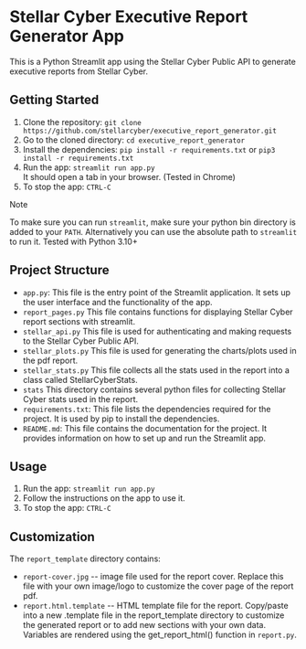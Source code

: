 # Stellar Cyber Executive Report Generator App

This is a Python Streamlit app using the Stellar Cyber Public API to generate executive reports from Stellar Cyber.

## Getting Started

1. Clone the repository: `git clone https://github.com/stellarcyber/executive_report_generator.git`
2. Go to the cloned directory: `cd executive_report_generator`
3. Install the dependencies: `pip install -r requirements.txt`  or `pip3 install -r requirements.txt`
4. Run the app: `streamlit run app.py`  
   It should open a tab in your browser. (Tested in Chrome)
5. To stop the app: `CTRL-C`

> [!NOTE]
> To make sure you can run `streamlit`, make sure your python bin directory is added to your `PATH`. Alternatively you can use the absolute path to `streamlit` to run it.
> Tested with Python 3.10+

## Project Structure

- `app.py`: This file is the entry point of the Streamlit application. It sets up the user interface and the functionality of the app.
- `report_pages.py` This file contains functions for displaying Stellar Cyber report sections with streamlit.
- `stellar_api.py` This file is used for authenticating and making requests to the Stellar Cyber Public API.
- `stellar_plots.py` This file is used for generating the charts/plots used in the pdf report.
- `stellar_stats.py` This file collects all the stats used in the report into a class called StellarCyberStats.
- `stats` This directory contains several python files for collecting Stellar Cyber stats used in the report.
- `requirements.txt`: This file lists the dependencies required for the project. It is used by pip to install the dependencies.
- `README.md`: This file contains the documentation for the project. It provides information on how to set up and run the Streamlit app.

## Usage

1. Run the app: `streamlit run app.py`
2. Follow the instructions on the app to use it.
3. To stop the app: `CTRL-C`

## Customization

The `report_template` directory contains:
- `report-cover.jpg` -- image file used for the report cover. Replace this file with your own image/logo to customize the cover page of the report pdf.
- `report.html.template` -- HTML template file for the report. Copy/paste into a new .template file in the report_template directory to customize the generated report or to add new sections with your own data. Variables are rendered using the get_report_html() function in `report.py`.
